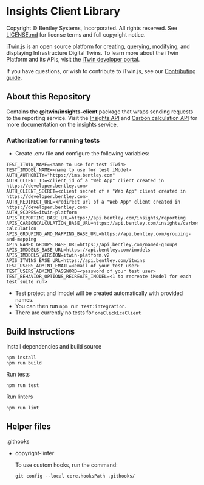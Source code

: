 # Insights Client Library

Copyright © Bentley Systems, Incorporated. All rights reserved. See [LICENSE.md](./LICENSE.md) for license terms and full copyright notice.

[iTwin.js](http://www.itwinjs.org) is an open source platform for creating, querying, modifying, and displaying Infrastructure Digital Twins. To learn more about the iTwin Platform and its APIs, visit the [iTwin developer portal](https://developer.bentley.com/).

If you have questions, or wish to contribute to iTwin.js, see our [Contributing guide](./CONTRIBUTING.md).

## About this Repository

Contains the **@itwin/insights-client** package that wraps sending requests to the reporting service. Visit the [Insights API](https://developer.bentley.com/apis/insights/) and [Carbon calculation API](https://developer.bentley.com/apis/carbon-calculation/) for more documentation on the insights service.

### Authorization for running tests

- Create .env file and configure the following variables:

```
TEST_ITWIN_NAME=<name to use for test iTwin>
TEST_IMODEL_NAME=<name to use for test iModel>
AUTH_AUTHORITY="https://ims.bentley.com"
AUTH_CLIENT_ID=<client id of a "Web App" client created in https://developer.bentley.com>
AUTH_CLIENT_SECRET=<client secret of a "Web App" client created in https://developer.bentley.com>
AUTH_REDIRECT_URL=<redirect url of a "Web App" client created in https://developer.bentley.com>
AUTH_SCOPES=itwin-platform
APIS_REPORTING_BASE_URL=https://api.bentley.com/insights/reporting
APIS_CARBONCALCULATION_BASE_URL=https://api.bentley.com/insights/carbon-calculation
APIS_GROUPING_AND_MAPPING_BASE_URL=https://api.bentley.com/grouping-and-mapping
APIS_NAMED_GROUPS_BASE_URL=https://api.bentley.com/named-groups
APIS_IMODELS_BASE_URL=https://api.bentley.com/imodels
APIS_IMODELS_VERSION=itwin-platform.v2
APIS_ITWINS_BASE_URL=https://api.bentley.com/itwins
TEST_USERS_ADMIN1_EMAIL=<email of your test user>
TEST_USERS_ADMIN1_PASSWORD=<password of your test user>
TEST_BEHAVIOR_OPTIONS_RECREATE_IMODEL=<1 to recreate iModel for each test suite run>
```

- Test project and imodel will be created automatically with provided names.
- You can then run `npm run test:integration`.
- There are currently no tests for `oneClickLcaClient`

## Build Instructions

Install dependencies and build source

```
npm install
npm run build
```

Run tests

```
npm run test
```

Run linters

```
npm run lint
```

## Helper files

.githooks

- copyright-linter

  To use custom hooks, run the command:

  ```
  git config --local core.hooksPath .githooks/
  ```
